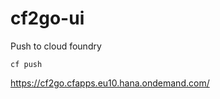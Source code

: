 # cf2go-ui

Push to cloud foundry


```Shell
cf push
```

https://cf2go.cfapps.eu10.hana.ondemand.com/

